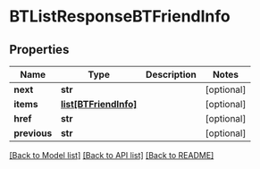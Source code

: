 # BTListResponseBTFriendInfo

## Properties
Name | Type | Description | Notes
------------ | ------------- | ------------- | -------------
**next** | **str** |  | [optional] 
**items** | [**list[BTFriendInfo]**](BTFriendInfo.md) |  | [optional] 
**href** | **str** |  | [optional] 
**previous** | **str** |  | [optional] 

[[Back to Model list]](../README.md#documentation-for-models) [[Back to API list]](../README.md#documentation-for-api-endpoints) [[Back to README]](../README.md)


